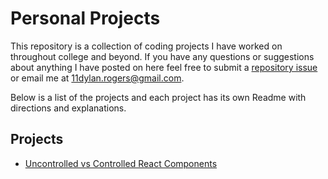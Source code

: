 # Personal Projects

This repository is a collection of coding projects I have worked on throughout college and beyond. If you have any questions or suggestions about anything I have posted on here feel free to submit a [repository issue](https://github.com/Dyl4n84/PersonalProjects/issues/new) or email me at <11dylan.rogers@gmail.com>.

Below is a list of the projects and each project has its own Readme with directions and explanations.

## Projects

- [Uncontrolled vs Controlled React Components](/Controlled%20vs%20Uncontrolled%20Components/)
